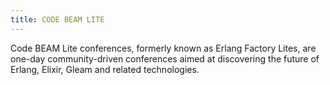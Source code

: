 ```yaml
---
title: CODE BEAM LITE
---
```


Code BEAM Lite conferences, formerly known as Erlang Factory Lites, are one-day community-driven conferences aimed at discovering the future of Erlang, Elixir, Gleam and related technologies.
